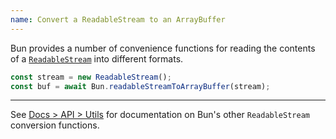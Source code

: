 ```yaml
---
name: Convert a ReadableStream to an ArrayBuffer
---
```


Bun provides a number of convenience functions for reading the contents of a [`ReadableStream`](https://developer.mozilla.org/en-US/docs/Web/API/ReadableStream) into different formats.

```ts
const stream = new ReadableStream();
const buf = await Bun.readableStreamToArrayBuffer(stream);
```

---

See [Docs > API > Utils](https://bun.com/docs/api/utils#bun-readablestreamto) for documentation on Bun's other `ReadableStream` conversion functions.
